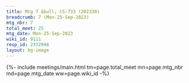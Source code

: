 ```yaml
---
title: Mtg 7 &bull; CS-733 (202330)
breadcrumb: 7 (Mon-25-Sep-2023)
mtg_nbr: 7
total_meet: 25
mtg_date: Mon-25-Sep-2023
wiki_id: 9111
resp_id: 2372998
layout: bg-image
---
```


{%- include meetings/main.html
    tm=page.total_meet
    mn=page.mtg_nbr
    md=page.mtg_date
    ww=page.wiki_id
-%}
